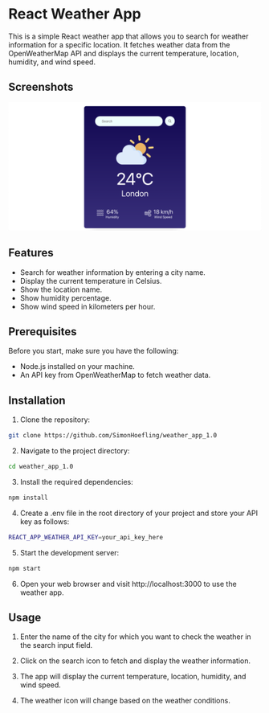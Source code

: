 
# React Weather App

This is a simple React weather app that allows you to search for weather information for a specific location. It fetches weather data from the OpenWeatherMap API and displays the current temperature, location, humidity, and wind speed.

## Screenshots

![App Screenshot](public/screenshot.png)

## Features

- Search for weather information by entering a city name.
- Display the current temperature in Celsius.
- Show the location name.
- Show humidity percentage.
- Show wind speed in kilometers per hour.


## Prerequisites
Before you start, make sure you have the following:


- Node.js installed on your machine.
- An API key from OpenWeatherMap to fetch weather data.


## Installation

1. Clone the repository:
```bash
git clone https://github.com/SimonHoefling/weather_app_1.0
```

2. Navigate to the project directory:
```bash
cd weather_app_1.0
```

3. Install the required dependencies:
```bash
npm install
```

4. Create a .env file in the root directory of your project and store your API key as follows:
```bash
REACT_APP_WEATHER_API_KEY=your_api_key_here
```

5. Start the development server:
```bash
npm start
```

6. Open your web browser and visit http://localhost:3000 to use the weather app.

## Usage

1. Enter the name of the city for which you want to check the weather in the search input field.

2. Click on the search icon to fetch and display the weather information.

3. The app will display the current temperature, location, humidity, and wind speed.

4. The weather icon will change based on the weather conditions.

